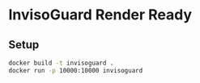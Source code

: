 # InvisoGuard Render Ready

## Setup
```bash
docker build -t invisoguard .
docker run -p 10000:10000 invisoguard
```